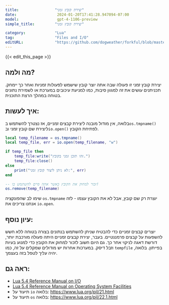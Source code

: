 ```yaml
---
title:                "יצירת קובץ זמני"
date:                  2024-01-20T17:41:28.947094-07:00
model:                 gpt-4-1106-preview
simple_title:         "יצירת קובץ זמני"

category:             "Lua"
tag:                  "Files and I/O"
editURL:              "https://github.com/dogweather/forkful/blob/master/content/he/lua/creating-a-temporary-file.md"
---
```


{{< edit_this_page >}}

## מה ולמה?
יצירת קובץ זמני זו פעולה שבה אתה יוצר קובץ שישמש לפעולות זמניות ואחר כך יימחק. תכניתנים עושים את זה למגוון סיבות, כמו למניעת עיכובים במערכת או לשמירת נתונים בטוחה במהלך הרצת התוכנית.

## איך לעשות:
בלואה, אין מודול מובנה ליצירת קבצים זמניים, אז נצטרך להשתמש ב`os.tmpname()` ליצירת שם קובץ זמני וב`io.open()` לפתיחת הקובץ.

```Lua
local temp_filename = os.tmpname()
local temp_file, err = io.open(temp_filename, "w")

if temp_file then
    temp_file:write("זהו תוכן זמני בקובץ.")
    temp_file:close()
else
    print("לא ניתן ליצור קובץ זמני:", err)
end

-- זכור למחוק את הקובץ כאשר אתה סיים להשתמש בו!
os.remove(temp_filename)
```

שימו לב שהפונקציה `os.tmpname` יוצרת רק שם קובץ, אבל לא את הקובץ עצמו - לזה אנחנו צריכים את `io.open`.

## עיון נוסף:
יוצרים קבצים זמניים כדי להבטיח שניתן להשתמש בנתונים בצורה בטוחה ללא חשש להשפעות על קבצים פרמננטיים. בעבר, יצירת קבצים זמניים היתה פעולה מורכבת יותר, דורשת דאגה לניקוי אחר כך. גם היום חשוב לזכור למחוק את הקובץ כדי למנוע בעיות וזבל דיסק. במערכות אחרות יש מודולים שמקלים על זה, כמו `tempfile` בפייתון. בלואה, יהיה עליך לטפל בזה בעצמך.

## ראה גם:
- [Lua 5.4 Reference Manual on I/O](https://www.lua.org/manual/5.4/manual.html#6.8)
- [Lua 5.4 Reference Manual on Operating System Facilities](https://www.lua.org/manual/5.4/manual.html#6.9)
- תיעוד על `io` בלואה: https://www.lua.org/pil/21.html
- תיעוד על `os` בלואה: https://www.lua.org/pil/22.1.html
